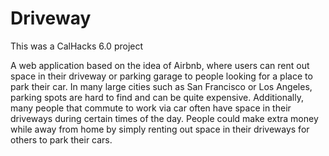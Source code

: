 # Driveway
This was a CalHacks 6.0 project

A web application based on the idea of Airbnb, where users can rent out space in their driveway or parking garage to people looking for a place to park their car. 
In many large cities such as San Francisco or Los Angeles, parking spots are hard to find and can be quite expensive. Additionally, many people that commute to work via car often have space in their driveways during certain times of the day. 
People could make extra money while away from home by simply renting out space in their driveways for others to park their cars. 
